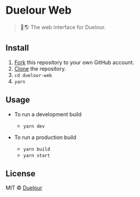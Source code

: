 # Duelour Web

> 👊🌎 The web interface for Duelour.

## Install

1. [Fork](https://help.github.com/articles/fork-a-repo/) this repository to your own GitHub account.
2. [Clone](https://help.github.com/articles/cloning-a-repository/) the repository.
3. `cd duelour-web`
4. `yarn`

## Usage

- To run a development build
  - `yarn dev`

- To run a production build
  - `yarn build`
  - `yarn start`

## License

MIT © [Duelour](https://duelour.io)
